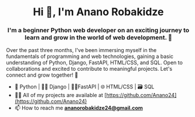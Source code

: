 <h1 align="center"> Hi 👋, I'm Anano Robakidze</h1>

<h3 align="center">I'm a beginner Python web developer on an exciting journey to learn and grow in the world of web development.  🚀</h3>
 
<p>Over the past three months, I've been immersing myself in the fundamentals of programming and web technologies, gaining a basic understanding of Python, Django, FastAPI, HTML/CSS, and SQL. Open to collaborations and excited to contribute to meaningful projects. Let's connect and grow together! 🌱</p>

- 🐍 Python | 🐍🎩 Django | 🚀🌟FastAPI | 🌐 HTML/CSS | 🗃️ SQL 
- 👨‍💻 All of my projects are available at [https://github.com/Anano24](https://github.com/Anano24)
- 📫 How to reach me **ananorobakidze24@gmail.com**
